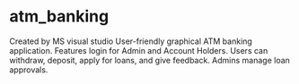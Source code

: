 # atm_banking
Created by MS visual studio
User-friendly graphical ATM banking application.
Features login for Admin and Account Holders.
Users can withdraw, deposit, apply for loans, and give feedback.
Admins manage loan approvals.
